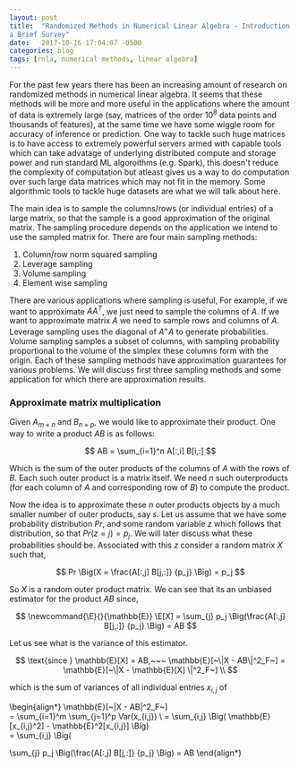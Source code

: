 ```yaml
---
layout: post
title:  "Randomized Methods in Numerical Linear Algebra - Introduction and
a Brief Survey"
date:   2017-10-16 17:04:07 -0500
categories: blog
tags: [rnla, numerical methods, linear algebra]
---
```


For the past few years there has been an increasing amount of research on
randomized methods in numerical linear algebra. It seems that these methods
will be more and more useful in the applications where the amount of data is
extremely large (say, matrices of the order $10^8$ data points and thousands
of features), at the same time we have some wiggle room for accuracy of
inference or prediction. One way to tackle such huge
matrices is to have access to extremely powerful servers armed with capable tools which 
can take advatage of underlying distributed compute and storage power and run
standard ML algoroithms (e.g. Spark), this doesn't reduce the complexity of computation
but atleast gives us a way to do computation over such large data matrices
which may not fit in the memory. 
Some algorithmic tools to tackle huge datasets are what we will talk about here.

The main idea is to sample the columns/rows (or individual entries) of a large matrix, 
so that the sample is a good approximation of the original matrix. The sampling
procedure depends on the application we intend to use the sampled matrix for. 
There are four main sampling methods:

1. Column/row norm squared sampling 
2. Leverage sampling
3. Volume sampling
4. Element wise sampling

There are various applications where sampling is useful, 
For example, if we want to approximate $A A^T$, we just need
to sample the columns of $A$. If we want to approximate matrix $A$ we need to
sample rows and columns of $A$. Leverage sampling uses the diagonal of $A^+ A$
to generate probabilities. Volume sampling samples a subset of columns, with
sampling probability proportional to the volume of the simplex these columns
form with the origin. Each of these sampling methods have approximation 
guarantees for various problems. We will discuss first three sampling methods
and some application for which there are approximation results.

### Approximate matrix multiplication

Given $A_{m \times n}$ and $B_{n \times p}$, we would like to approximate their
product. One way to write a product $AB$ is as follows:

$$
AB = \sum_{i=1}^n A[:,i] B[i,:]
$$

Which is the sum of the outer products of the columns of $A$ with the rows of $B$. Each
such outer product is a matrix itself. We need $n$ such outerproducts (for each
column of $A$ and corresponding row of $B$) to compute the product.

Now the idea is to approximate these $n$ outer products objects by a much smaller
number of outer products, say $s$. Let us assume that we have some probability
distribution $Pr$, and some random variable $z$ which follows that
distribution, so that $Pr(z = j) = p_j$. We will later discuss what these
probabilities should be.
Associated with this $z$ consider a random matrix $X$ such
that,

$$ 
Pr \Big(X = \frac{A[:,j] B[j,:]} {p_j} \Big) = p_j
$$

So $X$ is a random outer product matrix. We can see that its an unbiased
estimator for the product $AB$ since,

$$
\newcommand{\E}{}{\mathbb{E}} 
\E[X] = \sum_{j} p_j \Big(\frac{A[:,j] B[j,:]} {p_j} \Big) = AB
$$

Let us see what is the variance of this estimator. 

$$
\text{since } \mathbb{E}[X] = AB,~~~
\mathbb{E}[~\|X - AB\|^2_F~] = \mathbb{E}[~\|X - \mathbb{E}[X] \|^2_F~]  \\
$$

which is the sum of variances of all individual entries $x_{i,j}$ of

\begin{align*}
\mathbb{E}[~\|X - AB\|^2_F~] \
= \sum_{i=1}^m \sum_{j=1}^p Var(x_{i,j}) \\
= \sum_{i,j} \Big( \mathbb{E}[x_{i,j}^2] - \mathbb{E}^2[x_{i,j}] \Big) \
= \sum_{i,j} \Big(

\sum_{j} p_j \Big(\frac{A[:,j] B[j,:]} {p_j} \Big) = AB
\end{align*}
